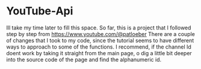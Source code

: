 # YouTube-Api

Ill take my time later to fill this space. 
So far, this is a project that I followed step by step from https://www.youtube.com/@patloeber
There are a couple of changes that I took to my code, since the tutorial seems to have different ways to approach to some
of the functions. 
I recommend, if the channel Id doent work by taking it straight from the main page, o dig a little bit deeper into the source code of the page and 
find the alphanumeric id. 


